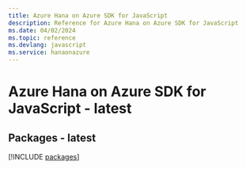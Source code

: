 ```yaml
---
title: Azure Hana on Azure SDK for JavaScript
description: Reference for Azure Hana on Azure SDK for JavaScript
ms.date: 04/02/2024
ms.topic: reference
ms.devlang: javascript
ms.service: hanaonazure
---
```

# Azure Hana on Azure SDK for JavaScript - latest
## Packages - latest
[!INCLUDE [packages](hana-on-azure-index.md)]